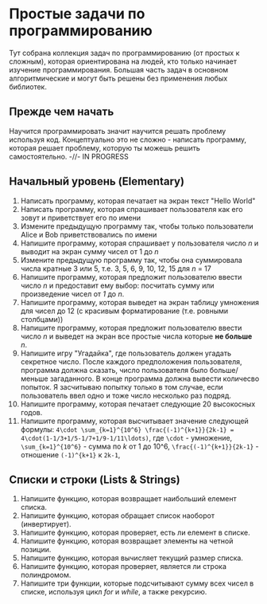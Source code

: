 # Простые задачи по программированию 

Тут собрана коллекция задач по программированию (от простых к сложным), 
которая ориентирована на людей, кто только начинает изучение программирования.
Большая часть задач в основном алгоритмические и могут быть решены без применения 
любых библиотек. 

## Прежде чем начать 
Научится программировать значит научится решать проблему используя код. Концептуально 
это не сложно - написать программу, которая решает проблему, которую ты можешь решить самостоятельно. 
-//- IN PROGRESS

## Начальный уровень (Elementary)

1. Написать программу, которая печатает на экран текст "Hello World"  
2. Написать программу, которая спрашивает пользователя как его зовут и приветствует его по имени  
3. Измените предыдущую программу так, чтобы только пользователи Alice и Bob приветствовались по имени  
4. Напишите программу, которая спрашивает у пользователя число *n* и выводит на экран сумму чисел от 1 до *n*  
5. Измените предыдущую программу так, чтобы она суммировала числа кратные 3 или 5, т.е. 3, 5, 6, 9, 10, 12, 15 для *n* = 17
6. Напишите программу, которая предложит пользователю ввести число *n* и предоставит ему выбор: 
посчитать сумму или произведение чисел от *1* до *n*.
7. Напишите программу, которая выведет на экран таблицу умножения для чисел до 12 (с красивым форматирование (т.е. ровными столбцами))
8. Напишите программу, которая предложит пользователю ввести число *n* и выведет на экран все простые числа которые **не больше** *n*.
9. Напишите игру "Угадайка", где пользователь должен угадать секретное число. После каждого предположения пользователя, 
программа должна сказать, число пользователя было больше/меньше загаданного. В конце программа должна вывести количесво 
попыток. Я засчитываю попытку только в том случае, если пользователь ввел одно и тоже число несколько раз подряд. 
10. Напишите программу, которая печатает следующие 20 высокосных годов.
11. Напишите программу, которая высчитывает значение следующей формулы: 
`4\cdot \sum_{k=1}^{10^6} \frac{(-1)^{k+1}}{2k-1} = 4\cdot(1-1/3+1/5-1/7+1/9-1/11\ldots)`, где 
`\cdot` - умножение, `\sum_{k=1}^{10^6}` - сумма по *k* от 1 до 10^6, `\frac{(-1)^{k+1}}{2k-1}` - отношение `(-1)^{k+1}` к `2k-1`,

## Списки и строки (Lists & Strings)

1. Напишите функцию, которая возвращает наибольший елемент списка.
2. Напишите функцию, которая обращает список наоборот (инвертирует).
3. Напишите функцию, которая проверяет, есть ли елемент в списке. 
4. Напишите функцию, которая возвращает элементы на четной позиции. 
5. Напишите функцию, которая вычисляет текущий размер списка.
6. Напишите функцию, которая проверяет, является ли строка полиндромом.
7. Напишите три функции, которые подсчитывают сумму всех чисел в списке, используя цикл *for* и *while*, а также рекурсию. 